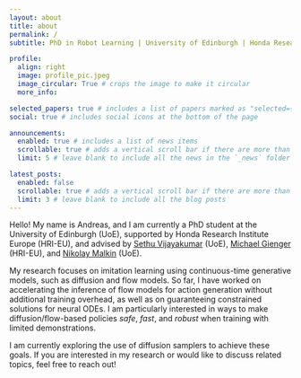 ```yaml
---
layout: about
title: about
permalink: /
subtitle: PhD in Robot Learning | University of Edinburgh | Honda Research Institute Europe

profile:
  align: right
  image: profile_pic.jpeg
  image_circular: True # crops the image to make it circular
  more_info:

selected_papers: true # includes a list of papers marked as "selected={true}"
social: true # includes social icons at the bottom of the page

announcements:
  enabled: true # includes a list of news items
  scrollable: true # adds a vertical scroll bar if there are more than 3 news items
  limit: 5 # leave blank to include all the news in the `_news` folder

latest_posts:
  enabled: false
  scrollable: true # adds a vertical scroll bar if there are more than 3 new posts items
  limit: 3 # leave blank to include all the blog posts
---
```


Hello! My name is Andreas, and I am currently a PhD student at the University of Edinburgh (UoE), supported by Honda Research Institute Europe (HRI-EU), and advised by [Sethu Vijayakumar](https://homepages.inf.ed.ac.uk/svijayak/) (UoE), [Michael Gienger](https://scholar.google.com/citations?user=oU2jyxMAAAAJ&hl=de) (HRI-EU), and [Nikolay Malkin](https://malkin1729.github.io/) (UoE).  

My research focuses on imitation learning using continuous-time generative models, such as diffusion and flow models. So far, I have worked on accelerating the inference of flow models for action generation without additional training overhead, as well as on guaranteeing constrained solutions for neural ODEs. I am particularly interested in ways to make diffusion/flow-based policies *safe*, *fast*, and *robust* when training with limited demonstrations.  

I am currently exploring the use of diffusion samplers to achieve these goals. If you are interested in my research or would like to discuss related topics, feel free to reach out!




